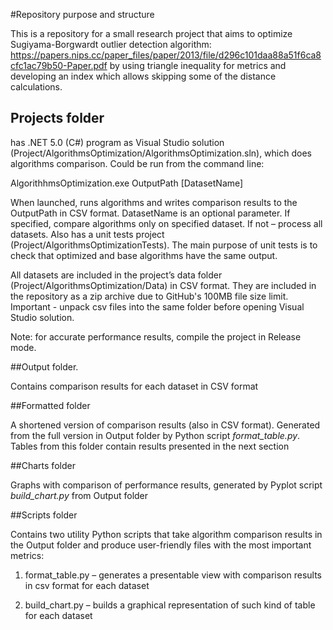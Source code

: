 #Repository purpose and structure

This is a repository for a small research project that aims to optimize Sugiyama-Borgwardt outlier detection algorithm: https://papers.nips.cc/paper_files/paper/2013/file/d296c101daa88a51f6ca8cfc1ac79b50-Paper.pdf by using triangle inequality for metrics and developing an index which allows skipping some of the distance calculations.

## Projects folder

has .NET 5.0 (C#) program as Visual Studio solution (Project/AlgorithmsOptimization/AlgorithmsOptimization.sln), which does algorithms comparison. Could be run from the command line:

AlgorithhmsOptimization.exe OutputPath [DatasetName]

When launched, runs algorithms and writes comparison results to the OutputPath in CSV format. DatasetName is an optional parameter. If specified, compare algorithms only on specified dataset. If not – process all datasets.
Also has a unit tests project (Project/AlgorithmsOptimizationTests). The main purpose of unit tests is to check that optimized and base algorithms have the same output.

All datasets are included in the project’s data folder (Project/AlgorithmsOptimization/Data) in CSV format. They are included in the repository as a zip archive due to GitHub's 100MB file size limit. Important - unpack csv files into the same folder before opening Visual Studio solution. 

Note: for accurate performance results, compile the project in Release mode.

##Output folder. 

Contains comparison results for each dataset in CSV format

##Formatted folder 

A shortened version of comparison results (also in CSV format). Generated from the full version in Output folder by Python script *format_table.py*. Tables from this folder contain results presented in the next section

##Charts folder

Graphs with comparison of performance results, generated by Pyplot script *build_chart.py* from Output folder

##Scripts folder

Contains two utility Python scripts that take algorithm comparison results in the Output folder and produce user-friendly files with the most important metrics: 

1. format_table.py – generates a presentable view with comparison results in csv format for each dataset

2. build_chart.py – builds a graphical representation of such kind of table for each dataset



